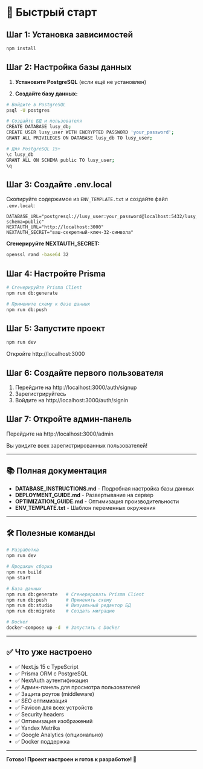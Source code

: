 # 🚀 Быстрый старт

## Шаг 1: Установка зависимостей

```bash
npm install
```

## Шаг 2: Настройка базы данных

1. **Установите PostgreSQL** (если ещё не установлен)

2. **Создайте базу данных:**

```bash
# Войдите в PostgreSQL
psql -U postgres

# Создайте БД и пользователя
CREATE DATABASE lusy_db;
CREATE USER lusy_user WITH ENCRYPTED PASSWORD 'your_password';
GRANT ALL PRIVILEGES ON DATABASE lusy_db TO lusy_user;

# Для PostgreSQL 15+
\c lusy_db
GRANT ALL ON SCHEMA public TO lusy_user;
\q
```

## Шаг 3: Создайте .env.local

Скопируйте содержимое из `ENV_TEMPLATE.txt` и создайте файл `.env.local`:

```env
DATABASE_URL="postgresql://lusy_user:your_password@localhost:5432/lusy_db?schema=public"
NEXTAUTH_URL="http://localhost:3000"
NEXTAUTH_SECRET="ваш-секретный-ключ-32-символа"
```

**Сгенерируйте NEXTAUTH_SECRET:**

```bash
openssl rand -base64 32
```

## Шаг 4: Настройте Prisma

```bash
# Сгенерируйте Prisma Client
npm run db:generate

# Примените схему к базе данных
npm run db:push
```

## Шаг 5: Запустите проект

```bash
npm run dev
```

Откройте http://localhost:3000

## Шаг 6: Создайте первого пользователя

1. Перейдите на http://localhost:3000/auth/signup
2. Зарегистрируйтесь
3. Войдите на http://localhost:3000/auth/signin

## Шаг 7: Откройте админ-панель

Перейдите на http://localhost:3000/admin

Вы увидите всех зарегистрированных пользователей!

---

## 📚 Полная документация

- **DATABASE_INSTRUCTIONS.md** - Подробная настройка базы данных
- **DEPLOYMENT_GUIDE.md** - Развертывание на сервер
- **OPTIMIZATION_GUIDE.md** - Оптимизация производительности
- **ENV_TEMPLATE.txt** - Шаблон переменных окружения

---

## 🛠 Полезные команды

```bash
# Разработка
npm run dev

# Продакшн сборка
npm run build
npm start

# База данных
npm run db:generate   # Сгенерировать Prisma Client
npm run db:push       # Применить схему
npm run db:studio     # Визуальный редактор БД
npm run db:migrate    # Создать миграцию

# Docker
docker-compose up -d  # Запустить с Docker
```

---

## ✅ Что уже настроено

- ✅ Next.js 15 с TypeScript
- ✅ Prisma ORM с PostgreSQL
- ✅ NextAuth аутентификация
- ✅ Админ-панель для просмотра пользователей
- ✅ Защита роутов (middleware)
- ✅ SEO оптимизация
- ✅ Favicon для всех устройств
- ✅ Security headers
- ✅ Оптимизация изображений
- ✅ Yandex Metrika
- ✅ Google Analytics (опционально)
- ✅ Docker поддержка

---

**Готово! Проект настроен и готов к разработке! 🎉**
